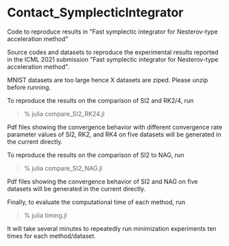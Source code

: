 # Contact_SymplecticIntegrator
Code to reproduce results in "Fast symplectic integrator for Nesterov-type acceleration method"

Source codes and datasets to reproduce the experimental results reported in the ICML 2021 submission "Fast symplectic integrator for Nesterov-type acceleration method".

MNIST datasets are too large hence X datasets are ziped. Please unzip before running.

To reproduce the results on the comparison of SI2 and RK2/4, run

> % julia compare_SI2_RK24.jl

Pdf files showing the convergence behavior with different convergence rate parameter values of SI2, RK2, and RK4 on five datasets will be generated in the current directly.

To reproduce the results on the comparison of SI2 to NAG, run

> % julia compare_SI2_NAG.jl

Pdf files showing the convergence behavior of SI2 and NAG on five datasets will be generated in the current directly.

Finally, to evaluate the computational time of each method, run

> % julia timing.jl

It will take several minutes to repeatedly run minimization experiments ten times for each method/dataset.

